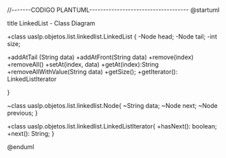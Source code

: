 //-------CODIGO PLANTUML------------------------------------
@startuml

title LinkedList - Class Diagram


+class uaslp.objetos.list.linkedlist.LinkedList {
-Node head;
-Node tail;
-int size;

+addAtTail (String data)
+addAtFront(String data)
+remove(index)
+removeAll()
+setAt(index, data)
+getAt(index):String
+removeAllWithValue(String data)
+getSize();
+getIterator(): LinkedListIterator


}

~class uaslp.objetos.list.linkedlist.Node{
~String data;
~Node next;
~Node previous;
}

+class uaslp.objetos.list.linkedlist.LinkedListIterator{
+hasNext(): boolean;
+next(): String;
}


@enduml
